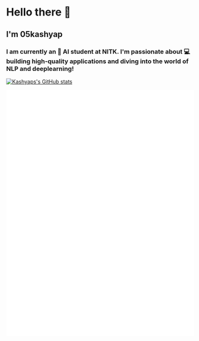 # Hello there 👋
## I'm 05kashyap

### I am currently an 🤖 AI student at NITK. I'm passionate about 💻 building high-quality applications and diving into the world of NLP and deeplearning!


[![Kashyaps's GitHub stats](https://github-readme-stats.vercel.app/api?username=05kashyap&show_icons=true&theme=tokyonight)](https://github.com/anuraghazra/github-readme-stats)

![Metrics](/github-metrics.svg)

